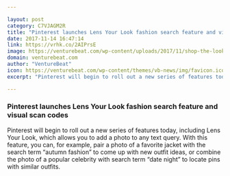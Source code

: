 ```yaml
---

layout: post
category: C7VJAGM2R
title: "Pinterest launches Lens Your Look fashion search feature and visual scan codes"
date: 2017-11-14 16:47:14
link: https://vrhk.co/2AIPrsE
image: https://venturebeat.com/wp-content/uploads/2017/11/shop-the-look-shopstyle.jpg?fit=780%2C519&strip=all
domain: venturebeat.com
author: "VentureBeat"
icon: https://venturebeat.com/wp-content/themes/vb-news/img/favicon.ico
excerpt: "Pinterest will begin to roll out a new series of features today, including Lens Your Look, which allows you to add a photo to any text query. With this feature, you can, for example, pair a photo of a favorite jacket with the search term “autumn fashion” to come up with new outfit ideas, or combine the photo of a popular celebrity with search term “date night” to locate pins with similar outfits."

---
```


### Pinterest launches Lens Your Look fashion search feature and visual scan codes

Pinterest will begin to roll out a new series of features today, including Lens Your Look, which allows you to add a photo to any text query. With this feature, you can, for example, pair a photo of a favorite jacket with the search term “autumn fashion” to come up with new outfit ideas, or combine the photo of a popular celebrity with search term “date night” to locate pins with similar outfits.